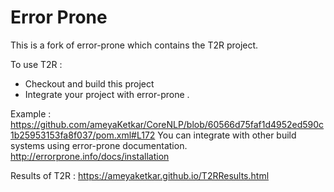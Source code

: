 # Error Prone

This is a fork of error-prone which contains the T2R project. 

To use T2R : 
* Checkout and build this project
* Integrate your project with error-prone . 

Example : https://github.com/ameyaKetkar/CoreNLP/blob/60566d75faf1d4952ed590c1b25953153fa8f037/pom.xml#L172
You can integrate with other build systems using error-prone documentation. http://errorprone.info/docs/installation

Results of T2R : 
https://ameyaketkar.github.io/T2RResults.html
  
